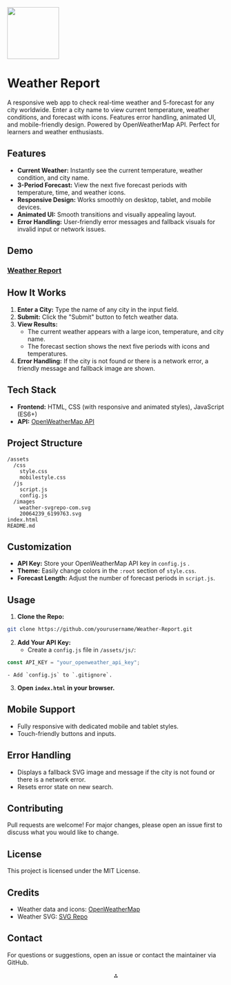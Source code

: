<img src="https://r2cdn.perplexity.ai/pplx-full-logo-primary-dark%402x.png" class="logo" width="120"/>

# Weather Report

A responsive web app to check real-time weather and 5-forecast for any city worldwide. Enter a city name to view current temperature, weather conditions, and forecast with icons. Features error handling, animated UI, and mobile-friendly design. Powered by OpenWeatherMap API. Perfect for learners and weather enthusiasts.

## Features

- **Current Weather:** Instantly see the current temperature, weather condition, and city name.
- **3-Period Forecast:** View the next five forecast periods with temperature, time, and weather icons.
- **Responsive Design:** Works smoothly on desktop, tablet, and mobile devices.
- **Animated UI:** Smooth transitions and visually appealing layout.
- **Error Handling:** User-friendly error messages and fallback visuals for invalid input or network issues.


## Demo
### [Weather Report](https://weathereport1.netlify.app/)

## How It Works

1. **Enter a City:**
Type the name of any city in the input field.
2. **Submit:**
Click the "Submit" button to fetch weather data.
3. **View Results:**
    - The current weather appears with a large icon, temperature, and city name.
    - The forecast section shows the next five periods with icons and temperatures.
4. **Error Handling:**
If the city is not found or there is a network error, a friendly message and fallback image are shown.

## Tech Stack

- **Frontend:** HTML, CSS (with responsive and animated styles), JavaScript (ES6+)
- **API:** [OpenWeatherMap API](https://openweathermap.org/api)


## Project Structure

```
/assets
  /css
    style.css
    mobilestyle.css
  /js
    script.js
    config.js
  /images
    weather-svgrepo-com.svg
    20064239_6199763.svg
index.html
README.md
```


## Customization

- **API Key:**
Store your OpenWeatherMap API key in `config.js` .
- **Theme:**
Easily change colors in the `:root` section of `style.css`.
- **Forecast Length:**
Adjust the number of forecast periods in `script.js`.


## Usage

1. **Clone the Repo:**

```bash
git clone https://github.com/yourusername/Weather-Report.git
```

2. **Add Your API Key:**
    - Create a `config.js` file in `/assets/js/`:

```js
const API_KEY = "your_openweather_api_key";
```

    - Add `config.js` to `.gitignore`.
3. **Open `index.html` in your browser.**

## Mobile Support

- Fully responsive with dedicated mobile and tablet styles.
- Touch-friendly buttons and inputs.


## Error Handling

- Displays a fallback SVG image and message if the city is not found or there is a network error.
- Resets error state on new search.


## Contributing

Pull requests are welcome! For major changes, please open an issue first to discuss what you would like to change.

## License

This project is licensed under the MIT License.

## Credits

- Weather data and icons: [OpenWeatherMap](https://openweathermap.org/)
- Weather SVG: [SVG Repo](https://www.svgrepo.com/)


## Contact

For questions or suggestions, open an issue or contact the maintainer via GitHub.

<div style="text-align: center">⁂</div>

[^1]: index.html

[^2]: mobilestyle.css

[^3]: style.css

[^4]: 20064239_6199763.jpg

[^5]: weather-svgrepo-com.jpg

[^6]: script.js

